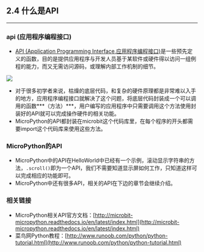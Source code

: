## 2.4 什么是API ##
----------
### api (应用程序编程接口) ###
	
- [API (Application Programming Interface,应用程序编程接口)](https://baike.baidu.com/item/api/10154)是一些预先定义的函数，目的是提供应用程序与开发人员基于某软件或硬件得以访问一组例程的能力，而又无需访问源码，或理解内部工作机制的细节。

![](https://i.imgur.com/dI8uWTj.png)

- 对于很多初学者来说，枯燥的底层代码，和复杂的硬件原理都是非常难以入手的地方，应用程序编程接口就解决了这个问题，将底层代码封装成一个可以调用的函数***（方法）***，用户编写的应用程序中只需要调用这个方法使用封装好的API就可以完成操作硬件的相关功能。
- MicroPython的API都封装在microbit这个代码库里，在每个程序的开头都需要import这个代码库来使用这些方法。

### MicroPython的API ###

- MicroPython中的API在HelloWorld中已经有一个示例，滚动显示字符串的方法，`.scroll()`即为一个API，我们不需要知道显示屏如何工作，只知道这样可以完成相应的功能即可。
- MicroPython中还有很多API，相关的API在下边的章节会继续介绍。

### 相关链接 ###

- MicroPython相关API官方文档：[http://microbit-micropython.readthedocs.io/en/latest/index.html](http://microbit-micropython.readthedocs.io/en/latest/index.html)
- 菜鸟网Python教程：[http://www.runoob.com/python/python-tutorial.html](http://www.runoob.com/python/python-tutorial.html)
